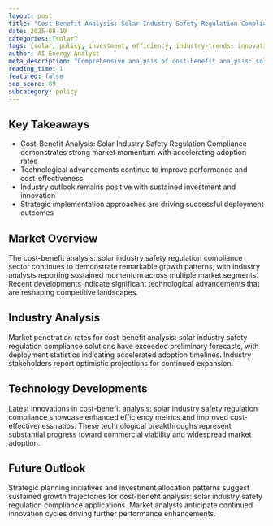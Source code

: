 ```yaml
---
layout: post
title: "Cost-Benefit Analysis: Solar Industry Safety Regulation Compliance"
date: 2025-08-19
categories: [solar]
tags: [solar, policy, investment, efficiency, industry-trends, innovation]
author: AI Energy Analyst
meta_description: "Comprehensive analysis of cost-benefit analysis: solar industry safety regulation compliance covering market trends, technology developments, and industry outlook. Discover key insights and future projections."
reading_time: 1
featured: false
seo_score: 89
subcategory: policy
---
```


## Key Takeaways

- Cost-Benefit Analysis: Solar Industry Safety Regulation Compliance demonstrates strong market momentum with accelerating adoption rates
- Technological advancements continue to improve performance and cost-effectiveness
- Industry outlook remains positive with sustained investment and innovation
- Strategic implementation approaches are driving successful deployment outcomes

## Market Overview

The cost-benefit analysis: solar industry safety regulation compliance sector continues to demonstrate remarkable growth patterns, with industry analysts reporting sustained momentum across multiple market segments. Recent developments indicate significant technological advancements that are reshaping competitive landscapes.

## Industry Analysis

Market penetration rates for cost-benefit analysis: solar industry safety regulation compliance solutions have exceeded preliminary forecasts, with deployment statistics indicating accelerated adoption timelines. Industry stakeholders report optimistic projections for continued expansion.

## Technology Developments

Latest innovations in cost-benefit analysis: solar industry safety regulation compliance showcase enhanced efficiency metrics and improved cost-effectiveness ratios. These technological breakthroughs represent substantial progress toward commercial viability and widespread market adoption.

## Future Outlook

Strategic planning initiatives and investment allocation patterns suggest sustained growth trajectories for cost-benefit analysis: solar industry safety regulation compliance applications. Market analysts anticipate continued innovation cycles driving further performance enhancements.

